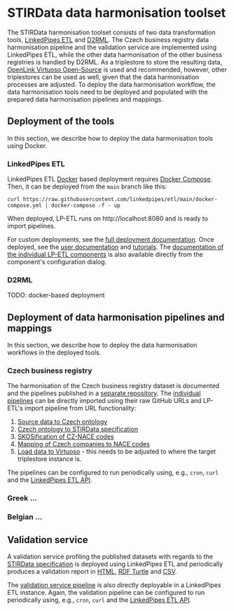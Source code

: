 # STIRData data harmonisation toolset
The STIRData harmonisation toolset consists of two data transformation tools, [LinkedPipes ETL] and [D2RML].
The Czech business registry data harmonisation pipeline and the validation service are implemented using LinkedPipes ETL, while the other data harmonisation of the other business registries is handled by D2RML.
As a triplestore to store the resulting data, [OpenLink Virtuoso Open-Source] is used and recommended, however, other triplestores can be used as well, given that the data harmonisation processes are adjusted.
To deploy the data harmonisation workflow, the data harmonisation tools need to be deployed and populated with the prepared data harmonisation pipelines and mappings.

## Deployment of the tools
In this section, we describe how to deploy the data harmonisation tools using Docker.

### LinkedPipes ETL
LinkedPipes ETL [Docker] based deployment requires [Docker Compose].
Then, it can be deployed from the `main` branch like this:
```
curl https://raw.githubusercontent.com/linkedpipes/etl/main/docker-compose.yml | docker-compose -f - up
```
When deployed, LP-ETL runs on http://localhost:8080 and is ready to import pipelines.

For custom deployments, see the [full deployment documentation](https://github.com/linkedpipes/etl/tree/main#installation-and-startup). Once deployed, see the [user documentation](https://etl.linkedpipes.com/documentation/) and [tutorials](https://etl.linkedpipes.com/tutorials/).
The [documentation of the individual LP-ETL components](https://etl.linkedpipes.com/components/) is also available directly from the component's configuration dialog.

### D2RML
TODO: docker-based deployment

## Deployment of data harmonisation pipelines and mappings
In this section, we describe how to deploy the data harmonisation workflows in the deployed tools.

### Czech business registry
The harmonisation of the Czech business registry dataset is documented and the pipelines published in a [separate repository](https://github.com/STIRData/czech-br).
The [individual pipelines](https://github.com/STIRData/czech-br/tree/main/assets/pipelines) can be directly imported using their raw GitHub URLs and LP-ETL's import pipeline from URL functionality:
1. [Source data to Czech ontology](https://raw.githubusercontent.com/STIRData/czech-br/main/assets/pipelines/sgov.jsonld)
2. [Czech ontology to STIRData specification](https://raw.githubusercontent.com/STIRData/czech-br/main/assets/pipelines/stir.jsonld)
3. [SKOSification of CZ-NACE codes](https://raw.githubusercontent.com/STIRData/czech-br/main/assets/pipelines/cz-nace.jsonld)
4. [Mapping of Czech companies to NACE codes](https://raw.githubusercontent.com/STIRData/czech-br/main/assets/pipelines/nace-mapping.jsonld)
5. [Load data to Virtuoso](https://raw.githubusercontent.com/STIRData/czech-br/main/assets/pipelines/virtuoso.jsonld) - this needs to be adjusted to where the target triplestore instance is.

The pipelines can be configured to run periodically using, e.g., `cron`, `curl` and the [LinkedPipes ETL API](https://github.com/linkedpipes/etl/wiki/Pipeline-execution-with-curl).

### Greek ...

### Belgian ...

## Validation service
A validation service profiling the published datasets with regards to the [STIRData specification] is deployed using LinkedPipes ETL and periodically produces a validation report in [HTML](https://stirdata.opendata.cz/validation/), [RDF Turtle](https://stirdata.opendata.cz/validation/report.ttl) and [CSV](https://stirdata.opendata.cz/validation/report.csv).

The [validation service pipeline](validation.jsonld) is also directly deployable in a LinkedPipes ETL instance.
Again, the validation pipeline can be configured to run periodically using, e.g., `cron`, `curl` and the [LinkedPipes ETL API](https://github.com/linkedpipes/etl/wiki/Pipeline-execution-with-curl).

[Docker]: https://www.docker.com/
[Docker Compose]: https://docs.docker.com/compose/
[LinkedPipes ETL]: https://etl.linkedpipes.com
[D2RML]: http://islab.ntua.gr/ns/d2rml/
[OpenLink Virtuoso Open-Source]: https://github.com/openlink/virtuoso-opensource
[STIRData specification]: https://stirdata.github.io/data-specification/
